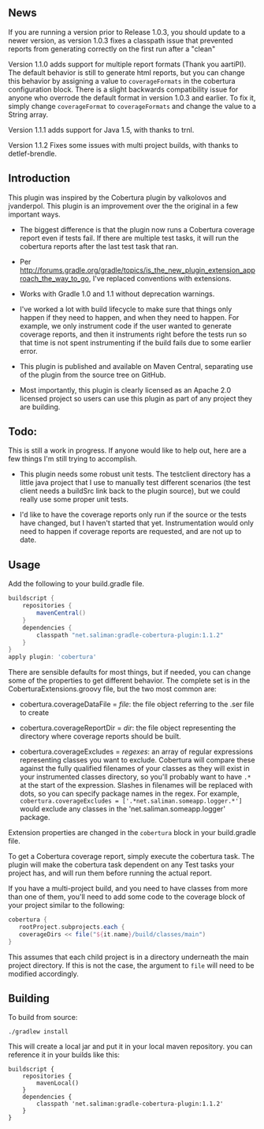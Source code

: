 News
----
If you are running a version prior to Release 1.0.3, you should update to a 
newer version, as version 1.0.3 fixes a classpath issue that prevented reports
from generating correctly on the first run after a "clean"

Version 1.1.0 adds support for multiple report formats (Thank you aartiPI).
The default behavior is still to generate html reports, but you can change this
behavior by assigning a value to ```coverageFormats``` in the cobertura 
configuration block.  There is a slight backwards compatibility issue for 
anyone who overrode the default format in version 1.0.3 and earlier. To fix it,
simply change ```coverageFormat``` to ```coverageFormats``` and change the 
value to a String array.

Version 1.1.1 adds support for Java 1.5, with thanks to trnl.

Version 1.1.2 Fixes some issues with multi project builds, with thanks to 
detlef-brendle.


Introduction
------------

This plugin was inspired by the Cobertura plugin by valkolovos and jvanderpol.
This plugin is an improvement over the the original in a few important ways.

- The biggest difference is that the plugin now runs a Cobertura coverage
report even if tests fail.  If there are multiple test tasks, it will run the
cobertura reports after the last test task that ran.

- Per http://forums.gradle.org/gradle/topics/is_the_new_plugin_extension_approach_the_way_to_go,
I've replaced conventions with extensions.

- Works with Gradle 1.0 and 1.1 without deprecation warnings.

- I've worked a lot with build lifecycle to make sure that things only happen
if they need to happen, and when they need to happen.  For example, we only
instrument code if the user wanted to generate coverage reports, and then it
instruments right before the tests run so that time is not spent instrumenting
if the build fails due to some earlier error.

- This plugin is published and available on Maven Central, separating use of
the plugin from the source tree on GitHub.

- Most importantly, this plugin is clearly licensed as an Apache 2.0 licensed
project so users can use this plugin as part of any project they are building.

Todo:
-----

This is still a work in progress.  If anyone would like to help out, here are a
few things I'm still trying to accomplish.

- This plugin needs some robust unit tests.  The testclient directory has a
little java project that I use to manually test different scenarios  (the test
client needs a buildSrc link back to the plugin source), but we could really use
some proper unit tests.

- I'd like to have the coverage reports only run if the source or the tests have
changed, but I haven't started that yet. Instrumentation would only need to happen if coverage reports are requested, and are not up to date.

Usage
-----
Add the following to your build.gradle file.

```groovy
buildscript {
    repositories {
        mavenCentral()
    }
    dependencies {
        classpath "net.saliman:gradle-cobertura-plugin:1.1.2"
    }
}
apply plugin: 'cobertura'
```

There are sensible defaults for most things, but if needed, you can change some
of the properties to get different behavior.  The complete set is in the
CoberturaExtensions.groovy file, but the two most common are:

- cobertura.coverageDataFile = *file*: the file object referring to the .ser
file to create

- cobertura.coverageReportDir = *dir*: the file object representing the
directory where coverage reports should be built.

- cobertura.coverageExcludes = *regexes*: an array of regular expressions 
representing classes you want to exclude.  Cobertura will compare these against
the fully qualified filenames of your classes as they will exist in your 
instrumented classes directory, so you'll probably want to have ```.*``` at
the start of the expression.  Slashes in filenames will be replaced with dots,
so you can specify package names in the regex.  For example, 
```cobertura.coverageExcludes = ['.*net.saliman.someapp.logger.*'] ``` would 
exclude any classes in the 'net.saliman.someapp.logger' package.

Extension properties are changed in the ```cobertura``` block in your 
build.gradle file.

To get a Cobertura coverage report, simply execute the cobertura task.  The
plugin will make the cobertura task dependent on any Test tasks your project
has, and will run them before running the actual report.

If you have a multi-project build, and you need to have classes from more than
one of them, you'll need to add some code to the coverage block of your project
similar to the following:

```groovy
cobertura {
   rootProject.subprojects.each {
   coverageDirs << file("${it.name}/build/classes/main")
}
```

This assumes that each child project is in a directory underneath the main 
project directory.  If this is not the case, the argument to ```file``` will
need to be modified accordingly.

Building
--------
To build from source:

    ./gradlew install

This will create a local jar and put it in your local maven repository. you can
reference it in your builds like this:

    buildscript {
        repositories {
            mavenLocal()
        }
        dependencies {
            classpath 'net.saliman:gradle-cobertura-plugin:1.1.2'
        }
    }

